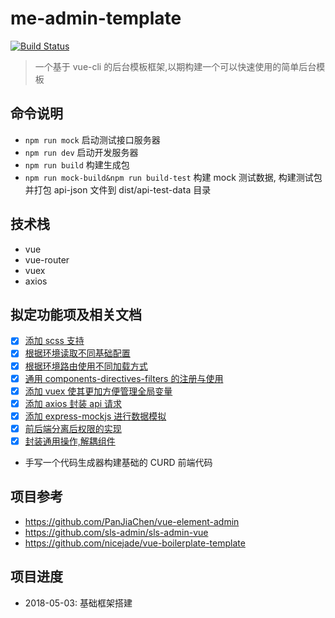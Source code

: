 # me-admin-template

[![Build Status](https://travis-ci.org/yimogit/me-admin-template.svg?branch=master)](https://travis-ci.org/yimogit/me-admin-template)

> 一个基于 vue-cli 的后台模板框架,以期构建一个可以快速使用的简单后台模板

## 命令说明

- `npm run mock` 启动测试接口服务器
- `npm run dev` 启动开发服务器
- `npm run build` 构建生成包
- `npm run mock-build&npm run build-test` 构建 mock 测试数据, 构建测试包并打包 api-json 文件到 dist/api-test-data 目录

## 技术栈

- vue
- vue-router
- vuex
- axios

## 拟定功能项及相关文档

- [x] [添加 scss 支持](./docs/01-vue项目中添加scss.md)
- [x] [根据环境读取不同基础配置](./docs/02-vue项目中根据环境读取不同基础配置.md)
- [x] [根据环境路由使用不同加载方式](./docs/03-vue项目中根据环境路由使用不同加载方式.md)
- [x] [通用 components-directives-filters 的注册与使用](./docs/04-vue项目中通用组件-指令-过滤器的注册与使用.md)
- [x] [添加 vuex 使其更加方便管理全局变量](./docs/05-vue项目中使用vuex进行状态管理.md)
- [x] [添加 axios 封装 api 请求](./docs/06-添加axios封装api请求.md)
- [x] [添加 express-mockjs 进行数据模拟](./docs/07-添加express-mockjs进行数据模拟.md)
- [x] [前后端分离后权限的实现](./docs/08-前后端分离后权限的实现.md)
- [x] [封装通用操作,解耦组件](./docs/09-封装通用操作,解耦组件.md)
- 手写一个代码生成器构建基础的 CURD 前端代码

## 项目参考

- https://github.com/PanJiaChen/vue-element-admin
- https://github.com/sls-admin/sls-admin-vue
- https://github.com/nicejade/vue-boilerplate-template

## 项目进度

- 2018-05-03: 基础框架搭建
